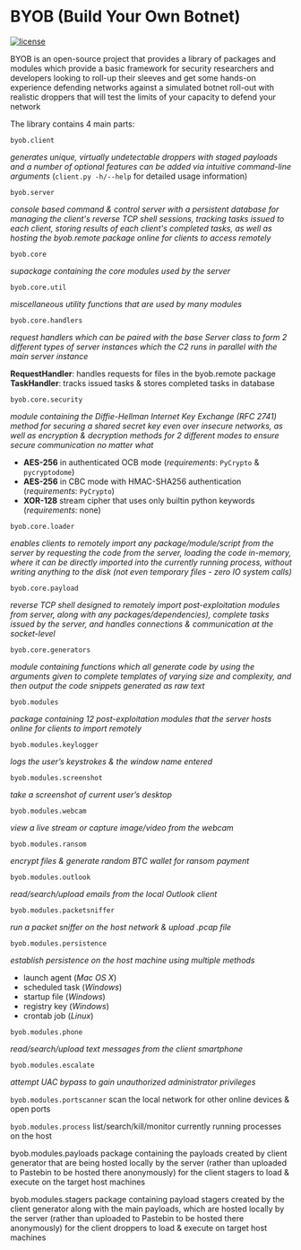 # BYOB (Build Your Own Botnet)
[![license](https://img.shields.io/badge/license-GPL--3.0-green.svg)](https://github.com/colental/byob/blob/master/LICENSE)

BYOB is an open-source project that provides a library of packages
and modules which provide a basic framework for security researchers and
developers looking to roll-up their sleeves and get some hands-on experience
defending networks against a simulated botnet roll-out with realistic droppers
that will test the limits of your capacity to defend your network

The library contains 4 main parts:

`byob.client`

*generates unique, virtually undetectable droppers with staged payloads
and a number of optional features can be added via intuitive command-line
arguments* (`client.py -h/--help` for detailed usage information)

`byob.server`

*console based command & control server with a persistent database for
managing the client's reverse TCP shell sessions, tracking tasks issued
to each client, storing results of each client's completed tasks, as well
as hosting the byob.remote package online for clients to access remotely*

`byob.core`

*supackage containing the core modules used by the server*

`byob.core.util`

*miscellaneous utility functions that are used by many modules*

`byob.core.handlers`

*request handlers which can be paired with the base Server class to form 
2 different types of server instances which the C2 runs in parallel with
the main server instance*

__RequestHandler__: handles requests for files in the byob.remote package
__TaskHandler__: tracks issued tasks & stores completed tasks in database

`byob.core.security` 

*module containing the Diffie-Hellman Internet Key Exchange (RFC 2741)
method for securing a shared secret key even over insecure networks,
as well as encryption & decryption methods for 2 different modes to
ensure secure communication no matter what*

- __AES-256__ in authenticated OCB mode (*requirements*: `PyCrypto` & `pycryptodome`)
- __AES-256__ in CBC mode with HMAC-SHA256 authentication (*requirements*: `PyCrypto`)
- __XOR-128__ stream cipher that uses only builtin python keywords (*requirements*: none)

`byob.core.loader`
 
*enables clients to remotely import any package/module/script from the server
by requesting the code from the server, loading the code in-memory, where
it can be directly imported into the currently running process, without
writing anything to the disk (not even temporary files - zero IO system calls)*

`byob.core.payload`

*reverse TCP shell designed to remotely import post-exploitation modules from
server, along with any packages/dependencies), complete tasks issued by
the server, and handles connections & communication at the socket-level*

`byob.core.generators`

*module containing functions which all generate code by using the arguments
given to complete templates of varying size and complexity, and then output
the code snippets generated as raw text*

`byob.modules`
 
*package containing 12 post-exploitation modules that the server hosts online
for clients to import remotely*

`byob.modules.keylogger`

*logs the user’s keystrokes & the window name entered*

`byob.modules.screenshot`

*take a screenshot of current user’s desktop*

`byob.modules.webcam`

*view a live stream or capture image/video from the webcam*

`byob.modules.ransom`

*encrypt files & generate random BTC wallet for ransom payment*

`byob.modules.outlook`

*read/search/upload emails from the local Outlook client*

`byob.modules.packetsniffer`

*run a packet sniffer on the host network & upload .pcap file*

`byob.modules.persistence`

*establish persistence on the host machine using multiple methods*

- launch agent   (*Mac OS X*)
- scheduled task (*Windows*)
- startup file   (*Windows*)
- registry key   (*Windows*)
- crontab job    (*Linux*)

`byob.modules.phone`

*read/search/upload text messages from the client smartphone*

`byob.modules.escalate`
 
*attempt UAC bypass to gain unauthorized administrator privileges*

`byob.modules.portscanner`
scan the local network for other online devices & open ports

`byob.modules.process`
list/search/kill/monitor currently running processes on the host

  byob.modules.payloads
    package containing the payloads created by client generator that are being
    hosted locally by the server (rather than uploaded to Pastebin to be hosted
    there anonymously) for the client stagers to load & execute on the target
    host machines 

  byob.modules.stagers
    package containing payload stagers created by the client generator along
    with the main payloads, which are hosted locally by the server (rather
    than uploaded to Pastebin to be hosted there anonymously) for the client
    droppers to load & execute on target host machines
